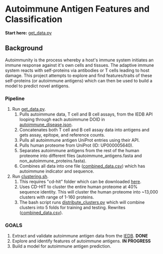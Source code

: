 # Autoimmune Antigen Features and Classification

**Start here:** [get_data.py](get_data.py)


## Background

Autoimmunity is the process whereby a host's immune system initiates 
an immune response against it's own cells and tissues. The adaptive
immune system reacts with self-proteins via antibodies or T cells 
leading to host damage. This project attempts to explore and find
features/traits of these self-proteins (or autoimmune antigens) which
can then be used to build a model to predict novel antigens.

### Pipeline
1. Run [get_data.py](get_data.py).
    1. Pulls autoimmune data, T cell and B cell assays, from the IEDB API looping through each autoimmune DOID in [autoimmune_disease.json](autoimmune_disease.json).
    2. Concatenates both T cell and B cell assay data into antigens and gets assay, epitope, and reference counts.
    3. Pulls all autoimmune antigen UniProt entries using their API.
    4. Pulls human proteome from UniProt (ID: UP000005640).
    5. Separates autoimmune antigens from the rest of the human proteome into different files (autoimmune_antigens.fasta and non_autoimmune_proteins.fasta).
    6. Combines all data into one file ([combined_data.csv](combined_data.csv)) which has autoimmune indicator and sequence.
2. Run [clustering.sh](clustering.sh).
    1. This requires "cd-hit" folder which can be downloaded [here](https://github.com/weizhongli/cdhit/releases).
    2. Uses CD-HIT to cluster the entire human proteome at 40% sequence identity. This will cluster the human proteome into ~13,000 clusters with range of 1-160 proteins.
    3. The bash script runs [distribute_clusters.py](distribute_clusters.py) which will combine clusters into 5 folds for training and testing. Rewrites ([combined_data.csv](combined_data.csv)).


### GOALS
1. Extract and validate autoimmune antigen data from the [IEDB](https://www.iedb.org/). **DONE**
2. Explore and identify features of autoimmune antigens. **IN PROGRESS**
3. Build a model for autoimmune antigen prediction.
